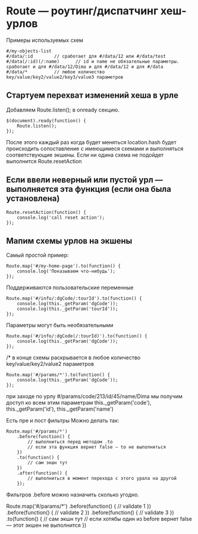 # Route — роутинг/диспатчинг хеш-урлов #

Примеры используемых схем

    #/my-objects-list 
    #/data/:id        // сработает для #/data/12 или #/data/test
    #/data(/:id)(/:name)      // id и name не обязательные параметры. сработает и для #/data/12/Dima и для #/data/12 и для #/data 
    #/data/*          // любое количество key/value/key2/value2/key3/value3 параметров 


## Стартуем перехват изменений хеша в урле ##

Добавляем Route.listen(); в onready секцию.

    $(document).ready(function() {
        Route.listen();
    });
    
После этого каждый раз когда будет меняться location.hash будет происходить сопоставление с имеющимеся схемами
и выполняться соответствующие экшены. Если ни одина схема не подойдет выполнится Route.resetAction
   
    
## Если ввели неверный или пустой  урл — выполняется эта функция (если она была установлена) ##

    Route.resetAction(function() {
        console.log('call reset action');
    });
   
    
## Мапим схемы урлов на экшены ##

Самый простой пример:

    Route.map('#/my-home-page').to(function() {
        console.log('Показываем что-нибудь');
    });
    
    
Поддерживаются пользовательские переменные
    
    Route.map('#/info/:dgCode/:tourId').to(function() {
        console.log(this._getParam('dgCode'));
        console.log(this._getParam('tourId'));
    });
    
    
Параметры могут быть необязательными

    Route.map('#/info/:dgCode(/:tourId)').to(function() {
        console.log(this._getParam('dgCode'));
    });

    
 /* в конце схемы раскрывается в любое количество key/value/key2/value2 параметров

    Route.map('#/params/*').to(function() {
        console.log(this._getParam('dgCode'));
    });
    
при заходе по урлу #/params/code/213/id/45/name/Dima
мы получим доступ ко всем этим параметрам this._getParam('code'), this._getParam('id'), this._getParam('name')

Есть пре и пост фильтры
Можно делать так:

    Route.map('#/params/*')
        .before(function() { 
            // выполниться перед методом .to
            // если эта функция вернет false — to не выполниться 
        })
        .to(function() {
            // сам экшн тут
        })
        .after(function() { 
            // выполниться в момент перехода с этого урала на другой 
        });
        
Фильтров .before можно назначить сколько угодно.

Route.map('#/params/*')
        .before(function() {
            // validate 1 
        })
        .before(function() {
            // validate 2
        })
        .before(function() {
            // validate 3
        })
        .to(function() {
            // сам экшн тут
            // если хотябы один из before вернет false — этот экшен не выполнится
        })